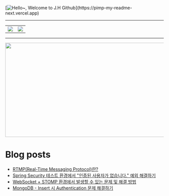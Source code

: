 [![Hello~, Welcome to J.H Github](https://pimp-my-readme-next.vercel.app/api/wavy-banner?subtitle=Welcome%20to%20J.H%20Github&title=Hello~)](https://pimp-my-readme-next.vercel.app)

---

<table>
  <tr>
    <td>
      <img src="https://github-readme-stats.vercel.app/api?username=mocha-rm&show_icons=true&theme=dark" />
    </td>
    <td>
      <img src="https://github-readme-stats.vercel.app/api/top-langs/?username=mocha-rm&layout=compact" />
    </td>
  </tr>
</table>


---

<a href="https://github.com/devxb/gitanimals">
<img
  src="https://render.gitanimals.org/farms/mocha-rm"
  width="600"
  height="300"
/>
</a>

# Blog posts
<!-- BLOG-POST-LIST:START -->
- [RTMP&lpar;Real-Time Messaging Protocol&rpar;란?](https://velog.io/@jelog_131/RTMPReal-Time-Messaging-Protocol%EB%9E%80)
- [Spring Security 테스트 환경에서 &quot;인증된 사용자가 없습니다.&quot; 예외 해결하기](https://velog.io/@jelog_131/Spring-Security-%ED%85%8C%EC%8A%A4%ED%8A%B8-%ED%99%98%EA%B2%BD%EC%97%90%EC%84%9C-%EC%9D%B8%EC%A6%9D%EB%90%9C-%EC%82%AC%EC%9A%A9%EC%9E%90%EA%B0%80-%EC%97%86%EC%8A%B5%EB%8B%88%EB%8B%A4.-%EC%98%88%EC%99%B8-%ED%95%B4%EA%B2%B0%ED%95%98%EA%B8%B0)
- [WebSocket + STOMP 환경에서 발생할 수 있는 문제 및 해결 방법](https://velog.io/@jelog_131/WebSocket-STOMP-%ED%99%98%EA%B2%BD%EC%97%90%EC%84%9C-%EB%B0%9C%EC%83%9D%ED%95%A0-%EC%88%98-%EC%9E%88%EB%8A%94-%EB%AC%B8%EC%A0%9C-%EB%B0%8F-%ED%95%B4%EA%B2%B0-%EB%B0%A9%EB%B2%95)
- [MongoDB - Insert 시 Authentication 문제 해결하기](https://velog.io/@jelog_131/MongoDB-Insert-%EC%8B%9C-Authentication-%EB%AC%B8%EC%A0%9C-%ED%95%B4%EA%B2%B0%ED%95%98%EA%B8%B0)
<!-- BLOG-POST-LIST:END -->
